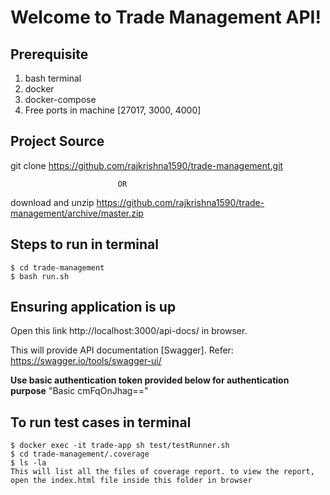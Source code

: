 # Welcome to Trade Management API!
 
## Prerequisite
1. bash terminal
2. docker
3. docker-compose
4. Free ports in machine [27017, 3000, 4000]

## Project Source
  git clone https://github.com/rajkrishna1590/trade-management.git
  
							OR
              
download and unzip https://github.com/rajkrishna1590/trade-management/archive/master.zip

## Steps to run in terminal
	$ cd trade-management
	$ bash run.sh
  
## Ensuring application is up
Open this link http://localhost:3000/api-docs/ in browser. 

This will provide API documentation [Swagger]. Refer: https://swagger.io/tools/swagger-ui/

**Use basic authentication token provided below for authentication purpose**
"Basic cmFqOnJhag=="

## To run test cases  in terminal
	$ docker exec -it trade-app sh test/testRunner.sh
	$ cd trade-management/.coverage
	$ ls -la
	This will list all the files of coverage report. to view the report, open the index.html file inside this folder in browser 
